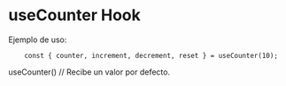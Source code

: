 # useCounter Hook

Ejemplo de uso:

```
    const { counter, increment, decrement, reset } = useCounter(10);
```

useCounter() // Recibe un valor por defecto.